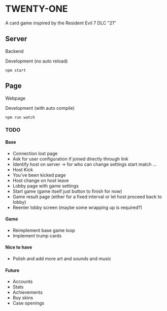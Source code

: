 # TWENTY-ONE
A card game inspired by the Resident Evil 7 DLC "21"

## Server
Backend

Development (no auto reload)
```
npm start
```

## Page
Webpage

Development (with auto compile)
```
npm run watch
```

### TODO
#### Base
- Connection lost page
- Ask for user configuration if joined directly through link
- Identify host on server -> for who can change settings start match ...
- Host Kick
- You've been kicked page
- Host change on host leave
- Lobby page with game settings
- Start game (game itself just button to finish for now)
- Game result page (either for a fixed interval or let host proceed back to lobby)
- Reenter lobby screen (maybe some wrapping up is required?)

#### Game
- Reimplement base game loop
- Implement trump cards

#### Nice to have
- Polish and add more art and sounds and music

#### Future
- Accounts
- Stats
- Achievements
- Buy skins
- Case openings
